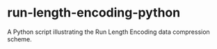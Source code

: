 # run-length-encoding-python
A Python script illustrating the Run Length Encoding data compression scheme.
